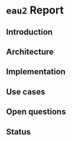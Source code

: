 # `eau2` Report

## Introduction

## Architecture

## Implementation

## Use cases

## Open questions

## Status
